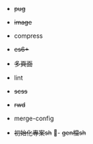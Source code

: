 - ~~pug~~
- ~~image~~
- compress
- ~~es6+~~
- ~~多頁面~~
- lint
- ~~scss~~
- ~~rwd~~
- merge-config


- ~~初始化專案sh~~
- ~~gen檔sh~~